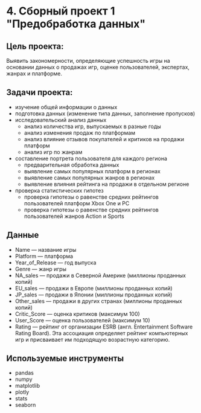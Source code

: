 # 4. Сборный проект 1 "Предобработка данных" #
## Цель проекта: ##
Выявить закономерности, определяющие успешность игры на основании данных о продажах игр, оценке пользователей, экспертах, жанрах и платформе. 
## Задачи проекта: ##
- изучение общей информации о данных
- подготовка данных (изменение типа данных, заполнение пропусков)
- исследовательский анализ данных 
  - анализ количества игр, выпускаемых в разные годы
  - анализ изменения продаж по платформам
  - анализ влияние отзывов покупателей и критиков на продажи платформ
  - анализ игр по жанрам
- составление портрета пользователя для каждого региона 
  - предварительная обработка данных
  - выявление самых популярных платформ в регионах
  - выявление самых популярных жанров в регионах
  - выявление влияния рейтинга на продажи в отдельном регионе
- проверка статистических гипотез
  - проверка гипотезы о равенстве средних рейтингов пользователей платформ Xbox One и PC
  - проверка гипотезы о равенстве средних рейтингов пользователей жанров Action и Sports
 ## Данные ##
- Name — название игры
- Platform — платформа
- Year_of_Release — год выпуска
- Genre — жанр игры
- NA_sales — продажи в Северной Америке (миллионы проданных копий)
- EU_sales — продажи в Европе (миллионы проданных копий)
- JP_sales — продажи в Японии (миллионы проданных копий)
- Other_sales — продажи в других странах (миллионы проданных копий)
- Critic_Score — оценка критиков (максимум 100)
- User_Score — оценка пользователей (максимум 10)
- Rating — рейтинг от организации ESRB (англ. Entertainment Software Rating Board). Эта ассоциация определяет рейтинг компьютерных игр и присваивает им подходящую возрастную категорию.
## Используемые инструменты ## 
- pandas
- numpy
- matplotlib
- plotly
- stats
- seaborn
